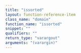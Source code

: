 ```yaml
---
title: "issorted"
layout: function-reference-item
class_name: "domain"
function_name: "issorted"
snippet: ""
qualifiers: ""
return_type: "varargout"
arguments: "(varargin)"
---
```


<pre class="help-text"></pre>